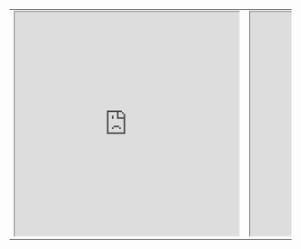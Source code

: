 <table>
<tr>
<td width="50%">
<iframe width="400" height="400"
        src="https://root.cern.ch/js/latest/demo/demo.htm?addr=https://ribf.riken.jp/~phong/onlinefiles/halflives.json&opt=colz;logz;nostat?monitoring=1000">
</iframe>
</td>
<td width="50%">
<iframe width="400" height="400"
        src="https://root.cern.ch/js/latest/demo/demo.htm?addr=https://ribf.riken.jp/~phong/onlinefiles/halflives.json&opt=colz;logz;nostat?monitoring=1000">
</iframe>
</td>
</tr>
</table>

